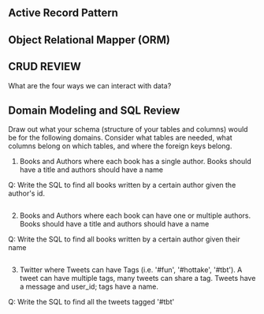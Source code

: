 ## Active Record Pattern

## Object Relational Mapper (ORM)

## CRUD REVIEW

What are the four ways we can interact with data?

## Domain Modeling and SQL Review

Draw out what your schema (structure of your tables and columns) would be for the following domains. Consider what tables are needed, what columns belong on which tables, and where the foreign keys belong.

1. Books and Authors where each book has a single author. Books should have a title and authors should have a name

Q: Write the SQL to find all books written by a certain author given the author's id.
```SQL

```

2. Books and Authors where each book can have one or multiple authors. Books should have a title and authors should have a name

Q: Write the SQL to find all books written by a certain author given their name

```SQL

```

3. Twitter where Tweets can have Tags (i.e. '#fun', '#hottake', '#tbt'). A tweet can have multiple tags, many tweets can share a tag. Tweets have a message and user_id; tags have a name.

Q: Write the SQL to find all the tweets tagged '#tbt'

```SQL

```
